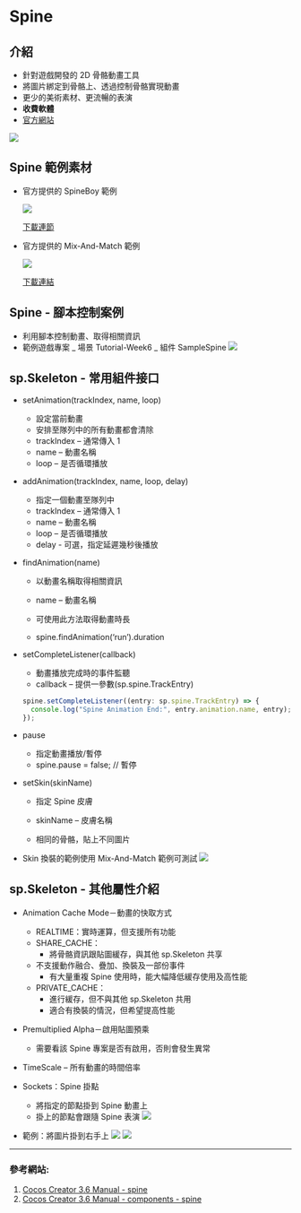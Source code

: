 # Spine

## **介紹**

- 針對遊戲開發的 2D 骨骼動畫工具
- 將圖片綁定到骨骼上、透過控制骨骼實現動畫
- 更少的美術素材、更流暢的表演
- **收費軟體**
- [官方網站](http://zh.esotericsoftware.com/)

![](../../assets/spine/spine-1.gif)

## **Spine 範例素材**

- 官方提供的 SpineBoy 範例

  ![](../../assets/spine/spine-2.gif)

  [下載連節](http://zh.esotericsoftware.com/spine-examples-spineboy#Spineboy)

- 官方提供的 Mix-And-Match 範例

  ![](../../assets/spine/spine-3.gif)

  [下載連結](http://zh.esotericsoftware.com/spine-examples-mix-and-match)

## **Spine - 腳本控制案例**

- 利用腳本控制動畫、取得相關資訊
- 範例遊戲專案
  _ 場景 Tutorial-Week6
  _ 組件 SampleSpine
  ![](../../assets/spine/spine-4.png)

## **sp.Skeleton - 常用組件接口**

- setAnimation(trackIndex, name, loop)

  - 設定當前動畫
  - 安排至隊列中的所有動畫都會清除
  - trackIndex – 通常傳入 1
  - name – 動畫名稱
  - loop – 是否循環播放

- addAnimation(trackIndex, name, loop, delay)

  - 指定一個動畫至隊列中
  - trackIndex – 通常傳入 1
  - name – 動畫名稱
  - loop – 是否循環播放
  - delay - 可選，指定延遲幾秒後播放

- findAnimation(name)

  - 以動畫名稱取得相關資訊
  - name – 動畫名稱

  - 可使用此方法取得動畫時長
  - spine.findAnimation(‘run’).duration

- setCompleteListener(callback)
  - 動畫播放完成時的事件監聽
  - callback – 提供一參數(sp.spine.TrackEntry)
  ```ts
  spine.setCompleteListener((entry: sp.spine.TrackEntry) => {
    console.log("Spine Animation End:", entry.animation.name, entry);
  });
  ```
- pause
  - 指定動畫播放/暫停
  - spine.pause = false; // 暫停
- setSkin(skinName)

  - 指定 Spine 皮膚
  - skinName – 皮膚名稱

  - 相同的骨骼，貼上不同圖片

- Skin 換裝的範例使用 Mix-And-Match 範例可測試
  ![](../../assets/spine/spine-5.gif)

## **sp.Skeleton - 其他屬性介紹**

- Animation Cache Mode－動畫的快取方式

  - REALTIME：實時運算，但支援所有功能
  - SHARE_CACHE：
    - 將骨骼資訊跟貼圖緩存，與其他 sp.Skeleton 共享
  - 不支援動作融合、疊加、換裝及一部份事件
    - 有大量重複 Spine 使用時，能大幅降低緩存使用及高性能
  - PRIVATE_CACHE：
    - 進行緩存，但不與其他 sp.Skeleton 共用
    - 適合有換裝的情況，但希望提高性能

- Premultiplied Alpha－啟用貼圖預乘

  - 需要看該 Spine 專案是否有啟用，否則會發生異常

- TimeScale – 所有動畫的時間倍率

- Sockets：Spine 掛點

  - 將指定的節點掛到 Spine 動畫上
  - 掛上的節點會跟隨 Spine 表演
    ![](../../assets/spine/spine-6.gif)

- 範例：將圖片掛到右手上
  ![](../../assets/spine/spine-7.png)
  ![](../../assets/spine/spine-8.png)

---

### 參考網站:
1. [Cocos Creator 3.6 Manual - spine](https://docs.cocos.com/creator/3.6/manual/zh/asset/spine.html)
2. [Cocos Creator 3.6 Manual - components - spine](https://docs.cocos.com/creator/3.6/manual/zh/editor/components/spine.html)